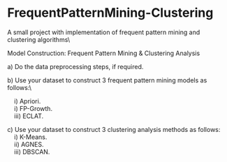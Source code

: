 # FrequentPatternMining-Clustering
A small project with implementation of frequent pattern mining and clustering algorithms\

Model Construction: Frequent Pattern Mining & Clustering Analysis

a) Do the data preprocessing steps, if required.

b) Use your dataset to construct 3 frequent pattern mining models as follows:\

&nbsp;&nbsp;&nbsp;&nbsp;i) Apriori.\
&nbsp;&nbsp;&nbsp;&nbsp;i) FP-Growth.\
&nbsp;&nbsp;&nbsp;&nbsp;iii) ECLAT.

c) Use your dataset to construct 3 clustering analysis methods as follows:\
&nbsp;&nbsp;&nbsp;&nbsp;i) K-Means.\
&nbsp;&nbsp;&nbsp;&nbsp;ii) AGNES.\
&nbsp;&nbsp;&nbsp;&nbsp;iii) DBSCAN.
